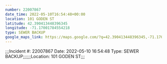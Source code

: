 ```yaml
---
number: 22007867
date_time: 2022-05-10T16:54:48+00:00
location: 101 GODEN ST
latitude: 42.390413448396345
longitude: -71.17001784554218
type: SEWER BACKUP
google_maps_link: https://maps.google.com/?q=42.390413448396345,-71.17001784554218
---
```


;;;Incident #: 22007867   Date: 2022-05-10 16:54:48   Type: SEWER BACKUP;;;;;;Location: 101 GODEN ST;;;
